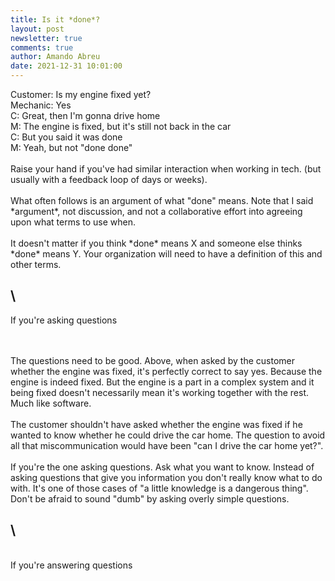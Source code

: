 ```yaml
---
title: Is it *done*?
layout: post
newsletter: true
comments: true
author: Amando Abreu
date: 2021-12-31 10:01:00
---
```

Customer: Is my engine fixed yet?\
Mechanic: Yes\
C: Great, then I'm gonna drive home\
M: The engine is fixed, but it's still not back in the car\
C: But you said it was done\
M: Yeah, but not "done done"\
\
Raise your hand if you've had similar interaction when working in tech. (but usually with a feedback loop of days or weeks).\
\
What often follows is an argument of what "done" means. Note that I said \*argument\*, not discussion, and not a collaborative effort into agreeing upon what terms to use when.\
\
It doesn't matter if you think \*done\* means X and someone else thinks \*done\* means Y. Your organization will need to have a definition of this and other terms.

## \
If you're asking questions

\
\
The questions need to be good. Above, when asked by the customer whether the engine was fixed, it's perfectly correct to say yes. Because the engine is indeed fixed. But the engine is a part in a complex system and it being fixed doesn't necessarily mean it's working together with the rest. Much like software.\
\
The customer shouldn't have asked whether the engine was fixed if he wanted to know whether he could drive the car home. The question to avoid all that miscommunication would have been "can I drive the car home yet?".\
\
If you're the one asking questions. Ask what you want to know. Instead of asking questions that give you information you don't really know what to do with. It's one of those cases of "a little knowledge is a dangerous thing". Don't be afraid to sound "dumb" by asking overly simple questions.

## \
\
If you're answering questions